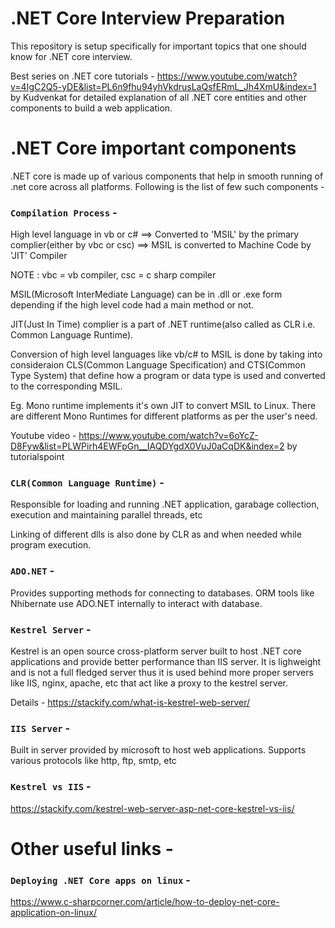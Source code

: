 # .NET Core Interview Preparation
This repository is setup specifically for important topics that one should know for .NET core interview.

Best series on .NET core tutorials - https://www.youtube.com/watch?v=4IgC2Q5-yDE&list=PL6n9fhu94yhVkdrusLaQsfERmL_Jh4XmU&index=1 by Kudvenkat for detailed explanation of all .NET core entities and other components to build a web application.

# .NET Core important components
.NET core is made up of various components that help in smooth running of .net core across all platforms. Following is the list of few such components - 


### `Compilation Process` - 

High level language in vb or c# ==> Converted to 'MSIL' by the primary complier(either by vbc or csc) ==> MSIL is converted to Machine Code by 'JIT' Compiler

NOTE : vbc = vb compiler, csc = c sharp compiler

MSIL(Microsoft InterMediate Language) can be in .dll or .exe form depending if the high level code had a main method or not.

JIT(Just In Time) complier is a part of .NET runtime(also called as CLR i.e. Common Language Runtime).

Conversion of high level languages like vb/c# to MSIL is done by taking into consideraion CLS(Common Language Specification) and CTS(Common Type System) that define how a program or data type is used and converted to the corresponding MSIL.

Eg. Mono runtime implements it's own JIT to convert MSIL to Linux. There are different Mono Runtimes for different platforms as per the user's need.

Youtube video - https://www.youtube.com/watch?v=6oYcZ-D8Fyw&list=PLWPirh4EWFpGn__IAQDYgdX0VuJ0aCqDK&index=2 by tutorialspoint

### `CLR(Common Language Runtime)` -

Responsible for loading and running .NET application, garabage collection, execution and maintaining parallel threads, etc

Linking of different dlls is also done by CLR as and when needed while program execution.

### `ADO.NET` -

Provides supporting methods for connecting to databases. ORM tools like Nhibernate use ADO.NET internally to interact with database.

### `Kestrel Server` - 

Kestrel is an open source cross-platform server built to host .NET core applications and provide better performance than IIS server. It is lighweight and is not a full fledged server thus it is used behind more proper servers like IIS, nginx, apache, etc that act like a proxy to the kestrel server.

Details - https://stackify.com/what-is-kestrel-web-server/

### `IIS Server` -

Built in server provided by microsoft to host web applications. Supports various protocols like http, ftp, smtp, etc

### `Kestrel vs IIS` -

https://stackify.com/kestrel-web-server-asp-net-core-kestrel-vs-iis/

# Other useful links -

### `Deploying .NET Core apps on linux` -
https://www.c-sharpcorner.com/article/how-to-deploy-net-core-application-on-linux/
